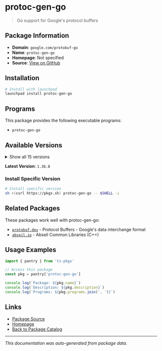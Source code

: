 # protoc-gen-go

> Go support for Google's protocol buffers

## Package Information

- **Domain**: `google.com/protobuf-go`
- **Name**: `protoc-gen-go`
- **Homepage**: Not specified
- **Source**: [View on GitHub](https://github.com/pkgxdev/pantry/tree/main/projects/google.com/protobuf-go/package.yml)

## Installation

```bash
# Install with launchpad
launchpad install protoc-gen-go
```

## Programs

This package provides the following executable programs:

- `protoc-gen-go`

## Available Versions

<details>
<summary>Show all 15 versions</summary>

- `1.36.8`, `1.36.7`, `1.36.6`, `1.36.5`, `1.36.4`
- `1.36.3`, `1.36.2`, `1.36.1`, `1.36.0`, `1.35.2`
- `1.35.1`, `1.34.2`, `1.34.1`, `1.34.0`, `1.33.0`

</details>

**Latest Version**: `1.36.8`

### Install Specific Version

```bash
# Install specific version
sh <(curl https://pkgx.sh) protoc-gen-go -- $SHELL -i
```

## Related Packages

These packages work well with protoc-gen-go:

- [`protobuf.dev`](../../protobuf.dev/index.md) - Protocol Buffers - Google's data interchange format
- [`abseil.io`](../../abseil.io/index.md) - Abseil Common Libraries (C++)

## Usage Examples

```typescript
import { pantry } from 'ts-pkgx'

// Access this package
const pkg = pantry['protoc-gen-go']

console.log(`Package: ${pkg.name}`)
console.log(`Description: ${pkg.description}`)
console.log(`Programs: ${pkg.programs.join(', ')}`)
```

## Links

- [Package Source](https://github.com/pkgxdev/pantry/tree/main/projects/google.com/protobuf-go/package.yml)
- [Homepage](#)
- [Back to Package Catalog](../../../package-catalog.md)

---

*This documentation was auto-generated from package data.*
